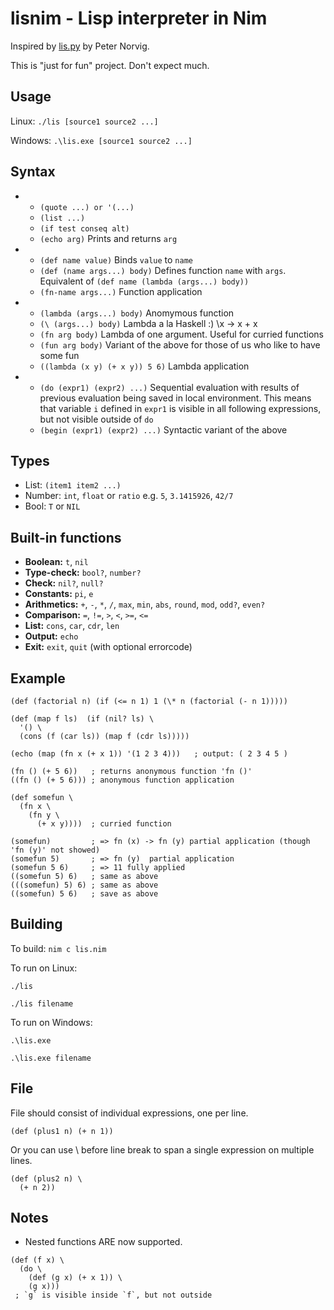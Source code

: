 lisnim - Lisp interpreter in Nim
================================

Inspired by [lis.py](http://norvig.com/lispy.html) by Peter Norvig.

This is "just for fun" project. Don't expect much.

Usage
-----

Linux: `./lis [source1 source2 ...]`

Windows: `.\lis.exe [source1 source2 ...]`

Syntax
------

+ * `(quote ...) or '(...)`
  * `(list ...)`
  * `(if test conseq alt)`
  * `(echo arg)` Prints and returns `arg`

+ * `(def name value)` Binds `value` to `name`
  * `(def (name args...) body)` Defines function `name` with `args`. Equivalent of `(def name (lambda (args...) body))`
  * `(fn-name args...)` Function application

+ * `(lambda (args...) body)` Anomymous function
  * `(\ (args...) body)` Lambda a la Haskell :) \x -> x + x
  * `(fn arg body)` Lambda of one argument. Useful for curried functions
  * `(fun arg body)` Variant of the above for those of us who like to have some fun
  * `((lambda (x y) (+ x y)) 5 6)` Lambda application

+ * `(do (expr1) (expr2) ...)`
  Sequential evaluation with results of previous evaluation being saved in local environment. This means that variable `i` defined in `expr1` is visible in all following expressions, but not visible outside of `do`
  * `(begin (expr1) (expr2) ...)` Syntactic variant of the above

Types
-----

* List: `(item1 item2 ...)`
* Number: `int`, `float` or `ratio` e.g. `5`, `3.1415926`, `42/7`
* Bool: `T` or `NIL`

Built-in functions
------------------

* **Boolean:** `t`, `nil`
* **Type-check:** `bool?`, `number?`
* **Check:** `nil?`, `null?`
* **Constants:** `pi`, `e`
* **Arithmetics:** `+`, `-`, `*`, `/`, `max`, `min`, `abs`, `round`, `mod`, `odd?`, `even?`
* **Comparison:** `=`, `!=`, `>`, `<`, `>=`, `<=`
* **List:** `cons`, `car`, `cdr`, `len`
* **Output:** `echo`
* **Exit:** `exit`, `quit` (with optional errorcode)

Example
-------

```
(def (factorial n) (if (<= n 1) 1 (\* n (factorial (- n 1)))))

(def (map f ls)  (if (nil? ls) \
  '() \
  (cons (f (car ls)) (map f (cdr ls)))))

(echo (map (fn x (+ x 1)) '(1 2 3 4)))   ; output: ( 2 3 4 5 )

(fn () (+ 5 6))   ; returns anonymous function 'fn ()'
((fn () (+ 5 6))) ; anonymous function application

(def somefun \
  (fn x \
    (fn y \
      (+ x y))))  ; curried function

(somefun)         ; => fn (x) -> fn (y) partial application (though 'fn (y)' not showed)
(somefun 5)       ; => fn (y)  partial application
(somefun 5 6)     ; => 11 fully applied
((somefun 5) 6)   ; same as above
(((somefun) 5) 6) ; same as above
((somefun) 5 6)   ; save as above
```

Building
--------

To build:
`nim c lis.nim`

To run on Linux:

`./lis`

`./lis filename`

To run on Windows:

`.\lis.exe`

`.\lis.exe filename`

File
----

File should consist of individual expressions, one per line.

`(def (plus1 n) (+ n 1))`

Or you can use \\ before line break to span a single expression on multiple lines.

```
(def (plus2 n) \
  (+ n 2))
```

Notes
-----

* Nested functions ARE now supported.

```
(def (f x) \
  (do \
    (def (g x) (+ x 1)) \
    (g x)))
 ; `g` is visible inside `f`, but not outside
```
